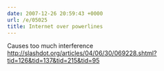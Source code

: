 ```yaml
---
date: 2007-12-26 20:59:43 +0000
url: /e/05025
title: Internet over powerlines
---
```


Causes too much interference
http://slashdot.org/articles/04/06/30/069228.shtml?tid=126&tid=137&tid=215&tid=95
